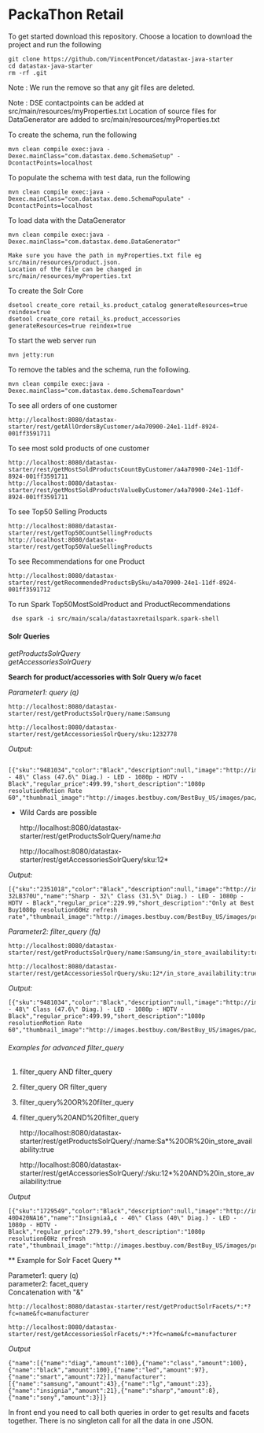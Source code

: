 PackaThon Retail
========================

To get started download this repository. Choose a location to download the project and run the following
```
git clone https://github.com/VincentPoncet/datastax-java-starter
cd datastax-java-starter
rm -rf .git
```
Note : We run the remove so that any git files are deleted.


Note : DSE contactpoints can be added at src/main/resources/myProperties.txt
	   Location of source files for DataGenerator are added to src/main/resources/myProperties.txt



To create the schema, run the following

	mvn clean compile exec:java -Dexec.mainClass="com.datastax.demo.SchemaSetup" -DcontactPoints=localhost

To populate the schema with test data, run the following

	mvn clean compile exec:java -Dexec.mainClass="com.datastax.demo.SchemaPopulate" -DcontactPoints=localhost
	
	
To load data with the DataGenerator
	
	mvn clean compile exec:java -Dexec.mainClass="com.datastax.demo.DataGenerator"
	
	Make sure you have the path in myProperties.txt file eg src/main/resources/product.json.
	Location of the file can be changed in src/main/resources/myProperties.txt

To create the Solr Core 

	dsetool create_core retail_ks.product_catalog generateResources=true reindex=true
	dsetool create_core retail_ks.product_accessories generateResources=true reindex=true


	
To start the web server run 

	mvn jetty:run


To remove the tables and the schema, run the following.

    mvn clean compile exec:java -Dexec.mainClass="com.datastax.demo.SchemaTeardown"

To see all orders of one customer

	http://localhost:8080/datastax-starter/rest/getAllOrdersByCustomer/a4a70900-24e1-11df-8924-001ff3591711

To see most sold products of one customer

    http://localhost:8080/datastax-starter/rest/getMostSoldProductsCountByCustomer/a4a70900-24e1-11df-8924-001ff3591711
    http://localhost:8080/datastax-starter/rest/getMostSoldProductsValueByCustomer/a4a70900-24e1-11df-8924-001ff3591711

To see Top50 Selling Products

    http://localhost:8080/datastax-starter/rest/getTop50CountSellingProducts
    http://localhost:8080/datastax-starter/rest/getTop50ValueSellingProducts
    
To see Recommendations for one Product

    http://localhost:8080/datastax-starter/rest/getRecommendedProductsBySku/a4a70900-24e1-11df-8924-001ff3591712

To run Spark Top50MostSoldProduct and ProductRecommendations

     dse spark -i src/main/scala/datastaxretailspark.spark-shell



#### Solr Queries 

*getProductsSolrQuery*   
*getAccessoriesSolrQuery*

**Search for product/accessories with Solr Query w/o facet**

*Parameter1: query (q)*

	http://localhost:8080/datastax-starter/rest/getProductsSolrQuery/name:Samsung
	
	http://localhost:8080/datastax-starter/rest/getAccessoriesSolrQuery/sku:1232778
	
*Output:*

	   [{"sku":"9481034","color":"Black","description":null,"image":"http://images.bestbuy.com/BestBuy_US/images/pac/products/1313/1313487731/1313487731_sa.jpg","in_store_availability":true,"manufacturer":"Samsung","model_number":"UN48J5000AFXZA","name":"Samsung - 48\" Class (47.6\" Diag.) - LED - 1080p - HDTV - Black","regular_price":499.99,"short_description":"1080p resolutionMotion Rate 60","thumbnail_image":"http://images.bestbuy.com/BestBuy_US/images/pac/products/1313/1313487731/1313487731_s.gif","upc":"887276069173"}]
	
  * Wild Cards are possible
  
	http://localhost:8080/datastax-starter/rest/getProductsSolrQuery/name:*ha*
	
	http://localhost:8080/datastax-starter/rest/getAccessoriesSolrQuery/sku:12*
	
*Output:*

	[{"sku":"2351018","color":"Black","description":null,"image":"http://images.bestbuy.com/BestBuy_US/images/products/2351/2351018_sa.jpg","in_store_availability":true,"manufacturer":"Sharp","model_number":"LC-32LB370U","name":"Sharp - 32\" Class (31.5\" Diag.) - LED - 1080p - HDTV - Black","regular_price":229.99,"short_description":"Only at Best Buy1080p resolution60Hz refresh rate","thumbnail_image":"http://images.bestbuy.com/BestBuy_US/images/products/2351/2351018_s.gif","upc":"600603185625"}]
	

*Parameter2: filter_query (fq)*
	
	http://localhost:8080/datastax-starter/rest/getProductsSolrQuery/name:Samsung/in_store_availability:true
	
	http://localhost:8080/datastax-starter/rest/getAccessoriesSolrQuery/sku:12*/in_store_availability:true

*Output:*

	[{"sku":"9481034","color":"Black","description":null,"image":"http://images.bestbuy.com/BestBuy_US/images/pac/products/1313/1313487731/1313487731_sa.jpg","in_store_availability":true,"manufacturer":"Samsung","model_number":"UN48J5000AFXZA","name":"Samsung - 48\" Class (47.6\" Diag.) - LED - 1080p - HDTV - Black","regular_price":499.99,"short_description":"1080p resolutionMotion Rate 60","thumbnail_image":"http://images.bestbuy.com/BestBuy_US/images/pac/products/1313/1313487731/1313487731_s.gif","upc":"887276069173"}


###### Examples for advanced filter_query

1. filter_query AND filter_query
2. filter_query OR filter_query
3. filter_query%20OR%20filter_query
4. filter_query%20AND%20filter_query

	http://localhost:8080/datastax-starter/rest/getProductsSolrQuery/*:*/name:Sa*%20OR%20in_store_availability:true
	
	http://localhost:8080/datastax-starter/rest/getAccessoriesSolrQuery/*:*/sku:12*%20AND%20in_store_availability:true


*Output*

	[{"sku":"1729549","color":"Black","description":null,"image":"http://images.bestbuy.com/BestBuy_US/images/products/1729/1729549_sa.jpg","in_store_availability":true,"manufacturer":"Insigniaâ„¢","model_number":"NS-40D420NA16","name":"Insigniaâ„¢ - 40\" Class (40\" Diag.) - LED - 1080p - HDTV - Black","regular_price":279.99,"short_description":"1080p resolution60Hz refresh rate","thumbnail_image":"http://images.bestbuy.com/BestBuy_US/images/products/1729/1729549_s.gif","upc":"600603185021"}


** Example for Solr Facet Query **

Parameter1: query (q)   
parameter2: facet_query   
Concatenation with "&"

	
	http://localhost:8080/datastax-starter/rest/getProductSolrFacets/*:*?fc=name&fc=manufacturer
	
	http://localhost:8080/datastax-starter/rest/getAccessoriesSolrFacets/*:*?fc=name&fc=manufacturer

*Output*
	
	{"name":[{"name":"diag","amount":100},{"name":"class","amount":100},{"name":"black","amount":100},{"name":"led","amount":97},{"name":"smart","amount":72}],"manufacturer":[{"name":"samsung","amount":43},{"name":"lg","amount":23},{"name":"insignia","amount":21},{"name":"sharp","amount":8},{"name":"sony","amount":3}]}
  

In front end you need to call both queries in order to get results and facets together.
There is no singleton call for all the data in one JSON.
    
    
